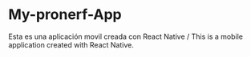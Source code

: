 # My-pronerf-App
Esta es una aplicación movil creada con React Native / This is a mobile application created with React Native.
